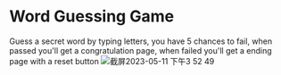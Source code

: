 # Word Guessing Game
Guess a secret word by typing letters, you have 5 chances to fail, when passed you'll get a congratulation page, when failed you'll get a ending page with a reset button
![截屏2023-05-11 下午3 52 49](https://github.com/xunhuangxxx/word_guessing_game/assets/94649745/d1e1f55c-fec8-4883-a157-c6321e2a248d)
